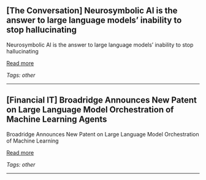 ## [The Conversation] Neurosymbolic AI is the answer to large language models’ inability to stop hallucinating

Neurosymbolic AI is the answer to large language models’ inability to stop hallucinating

[Read more](https://theconversation.com/neurosymbolic-ai-is-the-answer-to-large-language-models-inability-to-stop-hallucinating-257752)

_Tags: other_

---
## [Financial IT] Broadridge Announces New Patent on Large Language Model Orchestration of Machine Learning Agents

Broadridge Announces New Patent on Large Language Model Orchestration of Machine Learning

[Read more](https://financialit.net/news/machine-learning/broadridge-announces-new-patent-large-language-model-orchestration-machine)

_Tags: other_

---
